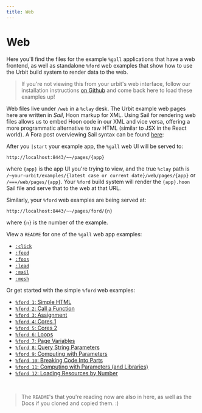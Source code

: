 ```yaml
---
title: Web
---
```


# Web

Here you'll find the files for the example `%gall` applications that have a web frontend, as well as standalone `%ford` web examples that show how to use the Urbit build system to render data to the web.

> If you're not viewing this from your urbit's web interface, follow our installation instructions [on Github](https://github.com/urbit/examples) and come back here to load these examples up!

Web files live under `/web` in a `%clay` desk. The Urbit example web pages here are written in *Sail*, Hoon markup for XML. Using Sail for rendering web files allows us to embed Hoon code in our XML and vice versa, offering a more programmatic alternative to raw HTML (similar to JSX in the React world). A Fora post overviewing Sail syntax can be found [here](https://urbit.org/~~/fora/posts/~2017.7.6..21.27.00..bebb~/):

After you `|start` your example app, the `%gall` web UI will be served to:    

    http://localhost:8443/~~/pages/{app}

where `{app}` is the app UI you're trying to view, and the true `%clay` path is `/~your-urbit/examples/{latest case or current date}/web/pages/{app}` or `/===/web/pages/{app}`. Your `%ford` build system will render the `{app}.hoon` Sail file and serve that to the web at that URL.

Similarly, your `%ford` web examples are being served at:

    http://localhost:8443/~~/pages/ford/{n}

where `{n}` is the number of the example.

View a `README` for one of the `%gall` web app examples:

* [`:click`](/~~/readme/app/click)
* [`:feed`](/~~/readme/app/feed)
* [`:foos`](/~~/readme/app/foos)
* [`:lead`](/~~/readme/app/lead)
* [`:mail`](/~~/readme/app/mail)
* [`:mesh`](/~~/readme/app/mesh)

Or get started with the simple `%ford` web examples:

* [`%ford 1`: Simple HTML](/~~/pages/ford/1)
* [`%ford 2`: Call a Function](/~~/pages/ford/2)
* [`%ford 3`: Assignment](/~~/pages/ford/3)
* [`%ford 4`: Cores 1](/~~/pages/ford/4)
* [`%ford 5`: Cores 2](/~~/pages/ford/5)
* [`%ford 6`: Loops](/~~/pages/ford/6)
* [`%ford 7`: Page Variables](/~~/pages/ford/7)
* [`%ford 8`: Query String Parameters](/~~/pages/ford/8)
* [`%ford 9`: Computing with Parameters](/~~/pages/ford/9)
* [`%ford 10`: Breaking Code Into Parts](/~~/pages/ford/10)
* [`%ford 11`: Computing with Parameters (and Libraries)](/~~/pages/ford/11)
* [`%ford 12`: Loading Resources by Number](/~~/pages/ford/12)

<br />

> The `README`'s that you're reading now are also in here, as well as the Docs if you cloned and copied them. :)
